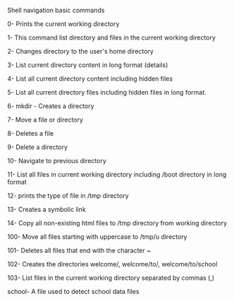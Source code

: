 Shell navigation basic commands


0- Prints the current working directory 

1- This command list directory and files in the current working directory 

2- Changes directory to the user's home directory 

3- List current directory content in long format (details) 

4- List all current directory content including hidden files 

5- List all current directory files including hidden files in long format. 

6- mkdir - Creates a directory 

7- Move a file or directory 

8- Deletes a file 

9- Delete a directory 

10- Navigate to previous directory 

11- List all files in current working directory including /boot directory in long format 

12- prints the type of file in /tmp directory 

13- Creates a symbolic link 

14- Copy all non-existing html files to /tmp directory from working directory 

100- Move all files starting with uppercase to /tmp/u directory 

101- Deletes all files that end with the character ~ 

102- Creates the directories welcome/, welcome/to/, welcome/to/school 

103- List files in the current working directory separated by commas (,) 

school- A file used to detect school data files 
